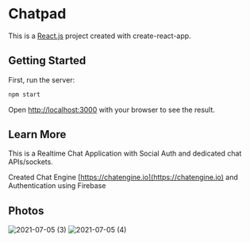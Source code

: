 # Chatpad

This is a [React.js](https://reactjs.org/) project created with create-react-app.

## Getting Started

First, run the server:

```bash
npm start
```
Open [http://localhost:3000](http://localhost:3000) with your browser to see the result.

## Learn More
This is a Realtime Chat Application with Social Auth and dedicated chat APIs/sockets.

Created Chat Engine [https://chatengine.io](https://chatengine.io) and Authentication using Firebase 


## Photos
![2021-07-05 (3)](https://user-images.githubusercontent.com/66740260/124496493-1c73f280-ddd7-11eb-8972-64254eacb76f.png)
![2021-07-05 (4)](https://user-images.githubusercontent.com/66740260/124496515-24339700-ddd7-11eb-9a06-de97228bb030.png)


